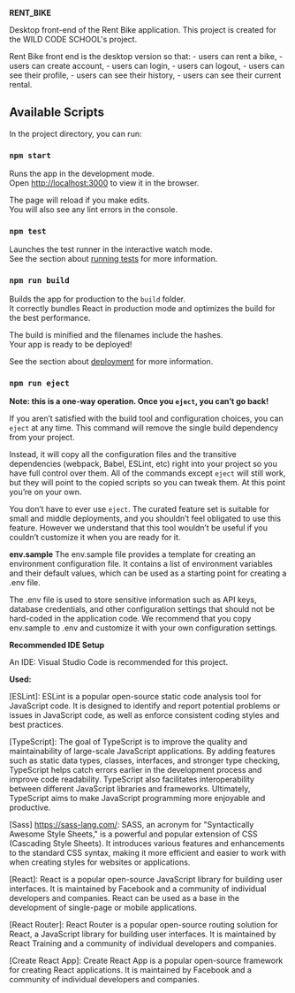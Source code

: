 **RENT_BIKE**

Desktop front-end of the Rent Bike application.
This project is created for the WILD CODE SCHOOL's project.

Rent Bike front end is the desktop version so that: - users can rent a bike, - users can create account, - users can login, - users can logout, - users can see their profile, - users can see their history, - users can see their current rental.

## Available Scripts

In the project directory, you can run:

### `npm start`

Runs the app in the development mode.\
Open [http://localhost:3000](http://localhost:3000) to view it in the browser.

The page will reload if you make edits.\
You will also see any lint errors in the console.

### `npm test`

Launches the test runner in the interactive watch mode.\
See the section about [running tests](https://facebook.github.io/create-react-app/docs/running-tests) for more information.

### `npm run build`

Builds the app for production to the `build` folder.\
It correctly bundles React in production mode and optimizes the build for the best performance.

The build is minified and the filenames include the hashes.\
Your app is ready to be deployed!

See the section about [deployment](https://facebook.github.io/create-react-app/docs/deployment) for more information.

### `npm run eject`

**Note: this is a one-way operation. Once you `eject`, you can’t go back!**

If you aren’t satisfied with the build tool and configuration choices, you can `eject` at any time. This command will remove the single build dependency from your project.

Instead, it will copy all the configuration files and the transitive dependencies (webpack, Babel, ESLint, etc) right into your project so you have full control over them. All of the commands except `eject` will still work, but they will point to the copied scripts so you can tweak them. At this point you’re on your own.

You don’t have to ever use `eject`. The curated feature set is suitable for small and middle deployments, and you shouldn’t feel obligated to use this feature. However we understand that this tool wouldn’t be useful if you couldn’t customize it when you are ready for it.

**env.sample**
The env.sample file provides a template for creating an environment configuration file. It contains a list of environment variables and their default values, which can be used as a starting point for creating a .env file.

The .env file is used to store sensitive information such as API keys, database credentials, and other configuration settings that should not be hard-coded in the application code. We recommend that you copy env.sample to .env and customize it with your own configuration settings.

**Recommended IDE Setup**

An IDE: Visual Studio Code is recommended for this project.

**Used:**

[ESLint]: ESLint is a popular open-source static code analysis tool for JavaScript code. It is designed to identify and report potential problems or issues in JavaScript code, as well as enforce consistent coding styles and best practices.

[TypeScript]: The goal of TypeScript is to improve the quality and maintainability of large-scale JavaScript applications. By adding features such as static data types, classes, interfaces, and stronger type checking, TypeScript helps catch errors earlier in the development process and improve code readability. TypeScript also facilitates interoperability between different JavaScript libraries and frameworks. Ultimately, TypeScript aims to make JavaScript programming more enjoyable and productive.

[Sass] https://sass-lang.com/: SASS, an acronym for "Syntactically Awesome Style Sheets," is a powerful and popular extension of CSS (Cascading Style Sheets). It introduces various features and enhancements to the standard CSS syntax, making it more efficient and easier to work with when creating styles for websites or applications.

[React]: React is a popular open-source JavaScript library for building user interfaces. It is maintained by Facebook and a community of individual developers and companies. React can be used as a base in the development of single-page or mobile applications.

[React Router]: React Router is a popular open-source routing solution for React, a JavaScript library for building user interfaces. It is maintained by React Training and a community of individual developers and companies.

[Create React App]: Create React App is a popular open-source framework for creating React applications. It is maintained by Facebook and a community of individual developers and companies.
